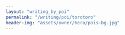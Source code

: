 ```yaml
---
layout: "writing_by_poi"
permalink: "/writing/poi/torotoro"
header-img: "assets/owner/hero/pois-bg.jpg"
---
```

